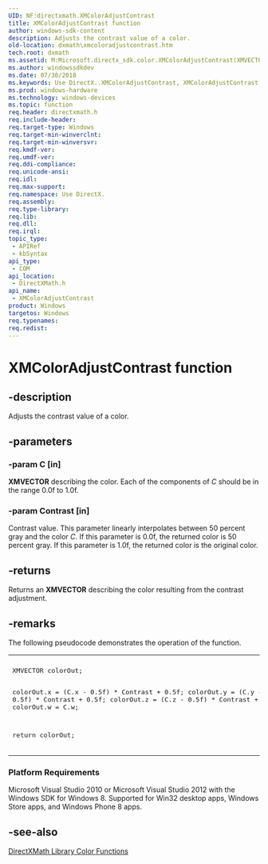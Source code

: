 ```yaml
---
UID: NF:directxmath.XMColorAdjustContrast
title: XMColorAdjustContrast function
author: windows-sdk-content
description: Adjusts the contrast value of a color.
old-location: dxmath\xmcoloradjustcontrast.htm
tech.root: dxmath
ms.assetid: M:Microsoft.directx_sdk.color.XMColorAdjustContrast(XMVECTOR,float)
ms.author: windowssdkdev
ms.date: 07/30/2018
ms.keywords: Use DirectX..XMColorAdjustContrast, XMColorAdjustContrast, XMColorAdjustContrast method [DirectX Math Support APIs], dxmath.xmcoloradjustcontrast
ms.prod: windows-hardware
ms.technology: windows-devices
ms.topic: function
req.header: directxmath.h
req.include-header: 
req.target-type: Windows
req.target-min-winverclnt: 
req.target-min-winversvr: 
req.kmdf-ver: 
req.umdf-ver: 
req.ddi-compliance: 
req.unicode-ansi: 
req.idl: 
req.max-support: 
req.namespace: Use DirectX.
req.assembly: 
req.type-library: 
req.lib: 
req.dll: 
req.irql: 
topic_type:
 - APIRef
 - kbSyntax
api_type:
 - COM
api_location:
 - DirectXMath.h
api_name:
 - XMColorAdjustContrast
product: Windows
targetos: Windows
req.typenames: 
req.redist: 
---
```


# XMColorAdjustContrast function


## -description


Adjusts the contrast value of a color.


## -parameters




### -param C [in]

<b>XMVECTOR</b> describing the color. Each of the components of <i>C</i> should be in the range 0.0f to 1.0f.


### -param Contrast [in]

Contrast value. This parameter linearly interpolates between 50 percent gray and the color <i>C</i>. If this
        parameter is 0.0f, the returned color is 50 percent gray. If this parameter is 1.0f, the returned color is the
        original color.


## -returns



Returns an <b>XMVECTOR</b> describing the color resulting from the contrast adjustment.




## -remarks



The following pseudocode demonstrates the operation of the function.

<div class="code"><span codelanguage=""><table>
<tr>
<th></th>
</tr>
<tr>
<td>
<pre>XMVECTOR colorOut;

colorOut.x = (C.x - 0.5f) * Contrast + 0.5f;
colorOut.y = (C.y - 0.5f) * Contrast + 0.5f;
colorOut.z = (C.z - 0.5f) * Contrast + 0.5f;
colorOut.w = C.w;

return colorOut;</pre>
</td>
</tr>
</table></span></div>
<h3><a id="Platform_Requirements"></a><a id="platform_requirements"></a><a id="PLATFORM_REQUIREMENTS"></a>Platform Requirements</h3>
Microsoft Visual Studio 2010 or Microsoft Visual Studio 2012 with the Windows SDK for Windows 8. Supported for Win32 desktop apps, Windows Store apps, and Windows Phone 8 apps.




## -see-also




<a href="https://msdn.microsoft.com/857e2aed-d082-d990-1c67-e22ce3d07310">DirectXMath Library Color Functions</a>
 

 

